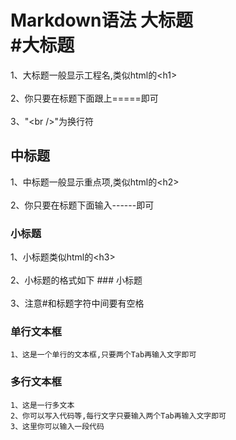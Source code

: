 Markdown语法
大标题  
#大标题
===================================  
1、大标题一般显示工程名,类似html的\<h1\><br />  
2、你只要在标题下面跟上=====即可<br />  
3、"\<br />"为换行符

中标题
-----------------------------------
1、中标题一般显示重点项,类似html的\<h2\><br />  
2、你只要在标题下面输入------即可

### 小标题  
1、小标题类似html的\<h3\><br />  
2、小标题的格式如下 ### 小标题<br />  
3、注意#和标题字符中间要有空格 

### 单行文本框
    1、这是一个单行的文本框,只要两个Tab再输入文字即可

### 多行文本框
	1、这是一行多文本
	2、你可以写入代码等,每行文字只要输入两个Tab再输入文字即可
	3、这里你可以输入一段代码